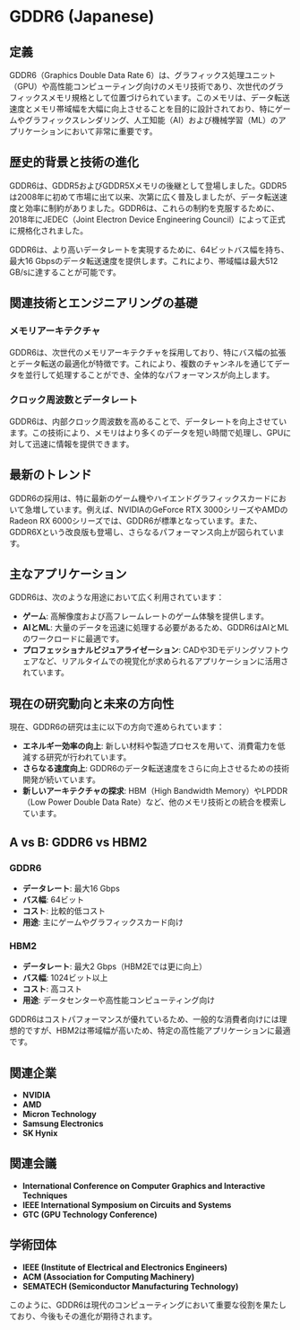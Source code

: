 # GDDR6 (Japanese)

## 定義

GDDR6（Graphics Double Data Rate 6）は、グラフィックス処理ユニット（GPU）や高性能コンピューティング向けのメモリ技術であり、次世代のグラフィックスメモリ規格として位置づけられています。このメモリは、データ転送速度とメモリ帯域幅を大幅に向上させることを目的に設計されており、特にゲームやグラフィックスレンダリング、人工知能（AI）および機械学習（ML）のアプリケーションにおいて非常に重要です。

## 歴史的背景と技術の進化

GDDR6は、GDDR5およびGDDR5Xメモリの後継として登場しました。GDDR5は2008年に初めて市場に出て以来、次第に広く普及しましたが、データ転送速度と効率に制約がありました。GDDR6は、これらの制約を克服するために、2018年にJEDEC（Joint Electron Device Engineering Council）によって正式に規格化されました。

GDDR6は、より高いデータレートを実現するために、64ビットバス幅を持ち、最大16 Gbpsのデータ転送速度を提供します。これにより、帯域幅は最大512 GB/sに達することが可能です。

## 関連技術とエンジニアリングの基礎

### メモリアーキテクチャ

GDDR6は、次世代のメモリアーキテクチャを採用しており、特にバス幅の拡張とデータ転送の最適化が特徴です。これにより、複数のチャンネルを通じてデータを並行して処理することができ、全体的なパフォーマンスが向上します。

### クロック周波数とデータレート

GDDR6は、内部クロック周波数を高めることで、データレートを向上させています。この技術により、メモリはより多くのデータを短い時間で処理し、GPUに対して迅速に情報を提供できます。

## 最新のトレンド

GDDR6の採用は、特に最新のゲーム機やハイエンドグラフィックスカードにおいて急増しています。例えば、NVIDIAのGeForce RTX 3000シリーズやAMDのRadeon RX 6000シリーズでは、GDDR6が標準となっています。また、GDDR6Xという改良版も登場し、さらなるパフォーマンス向上が図られています。

## 主なアプリケーション

GDDR6は、次のような用途において広く利用されています：

- **ゲーム**: 高解像度および高フレームレートのゲーム体験を提供します。
- **AIとML**: 大量のデータを迅速に処理する必要があるため、GDDR6はAIとMLのワークロードに最適です。
- **プロフェッショナルビジュアライゼーション**: CADや3Dモデリングソフトウェアなど、リアルタイムでの視覚化が求められるアプリケーションに活用されています。

## 現在の研究動向と未来の方向性

現在、GDDR6の研究は主に以下の方向で進められています：

- **エネルギー効率の向上**: 新しい材料や製造プロセスを用いて、消費電力を低減する研究が行われています。
- **さらなる速度向上**: GDDR6のデータ転送速度をさらに向上させるための技術開発が続いています。
- **新しいアーキテクチャの探求**: HBM（High Bandwidth Memory）やLPDDR（Low Power Double Data Rate）など、他のメモリ技術との統合を模索しています。

## A vs B: GDDR6 vs HBM2

### GDDR6

- **データレート**: 最大16 Gbps
- **バス幅**: 64ビット
- **コスト**: 比較的低コスト
- **用途**: 主にゲームやグラフィックスカード向け

### HBM2

- **データレート**: 最大2 Gbps（HBM2Eでは更に向上）
- **バス幅**: 1024ビット以上
- **コスト**: 高コスト
- **用途**: データセンターや高性能コンピューティング向け

GDDR6はコストパフォーマンスが優れているため、一般的な消費者向けには理想的ですが、HBM2は帯域幅が高いため、特定の高性能アプリケーションに最適です。

## 関連企業

- **NVIDIA**
- **AMD**
- **Micron Technology**
- **Samsung Electronics**
- **SK Hynix**

## 関連会議

- **International Conference on Computer Graphics and Interactive Techniques**
- **IEEE International Symposium on Circuits and Systems**
- **GTC (GPU Technology Conference)**

## 学術団体

- **IEEE (Institute of Electrical and Electronics Engineers)**
- **ACM (Association for Computing Machinery)**
- **SEMATECH (Semiconductor Manufacturing Technology)**

このように、GDDR6は現代のコンピューティングにおいて重要な役割を果たしており、今後もその進化が期待されます。